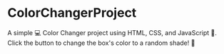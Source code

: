 # ColorChangerProject
A simple 💻 Color Changer project using HTML, CSS, and JavaScript 🎨. Click the button to change the box's color to a random shade! 🌈
